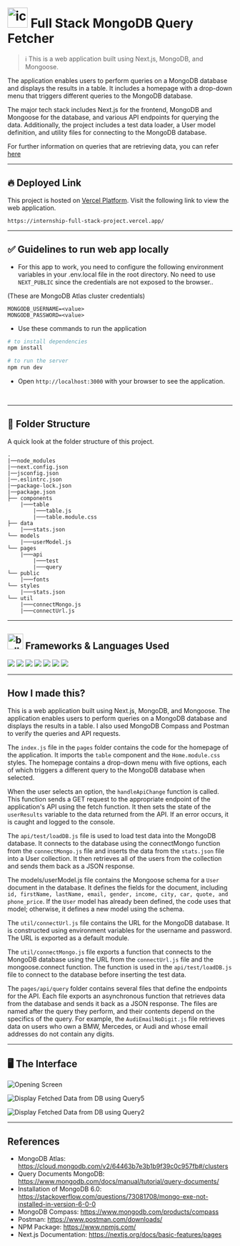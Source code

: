 
# <img src="https://user-images.githubusercontent.com/74038190/221857969-f37e1717-1470-4fe4-abb5-88b334cf64ea.png" alt="icon of todo list" width="45" /> Full Stack MongoDB Query Fetcher

> :information_source: This is a web application built using Next.js, MongoDB, and Mongoose.

The application enables users to perform queries on a MongoDB database and displays the results in a table. It includes a homepage with a drop-down menu that triggers different queries to the MongoDB database. 

The major tech stack includes Next.js for the frontend, MongoDB and Mongoose for the database, and various API endpoints for querying the data. Additionally, the project includes a test data loader, a User model definition, and utility files for connecting to the MongoDB database. 

For further information on queries that are retrieving data, you can refer [here](Queries_Explanation.md)

<hr>

## :fire: Deployed Link ##

This project is hosted on [Vercel Platform](https://vercel.com/). Visit the following link to view the web application.

```
https://internship-full-stack-project.vercel.app/
```
<hr>

## ✅ Guidelines to run web app locally

- For this app to work, you need to configure the following environment variables in your .env.local file in the root directory. No need to use `NEXT_PUBLIC` since the credentials are not exposed to the browser..

(These are MongoDB Atlas cluster credentials)

```
MONGODB_USERNAME=<value>
MONGODB_PASSWORD=<value>
```

- Use these commands to run the application

```bash
# to install dependencies 
npm install

# to run the server
npm run dev

```

- Open `http://localhost:3000` with your browser to see the application.

<br>

<hr>

## :open_file_folder: Folder Structure

A quick look at the folder structure of this project.

    .
    |──node_modules
    |──next.config.json
    |──jsconfig.json
    |──.eslintrc.json
    |──package-lock.json
    |──package.json
    ├── components
        |───table
            |───table.js
            |───table.module.css
    ├── data
        |───stats.json
    └── models
        |───userModel.js
    └── pages
        |───api
            |───test
            |───query
    └── public
        |───fonts
    └── styles
        |───stats.json
    └── util
        |───connectMongo.js
        |───connectUrl.js
    

<hr>

## <img src="https://user-images.githubusercontent.com/74038190/221857984-5bf77e81-6f65-4502-a7c8-f29a978efb3f.png" alt="bullseye" width="35" /> Frameworks & Languages Used
<img src="https://img.shields.io/badge/next.js-000000?style=for-the-badge&logo=nextdotjs&logoColor=white" /> <img src="https://img.shields.io/badge/Node.js-339933?style=for-the-badge&logo=nodedotjs&logoColor=white" />  <img src="https://img.shields.io/badge/Express.js-000000?style=for-the-badge&logo=express&logoColor=white" />
<img src="https://img.shields.io/badge/JavaScript-323330?style=for-the-badge&logo=javascript&logoColor=F7DF1E" />
<img src="https://img.shields.io/badge/MongoDB-4EA94B?style=for-the-badge&logo=mongodb&logoColor=white" />
<img src="https://img.shields.io/badge/CSS3-1572B6?style=for-the-badge&logo=css3&logoColor=white" />
<img src="https://img.shields.io/badge/Postman-FF6C37?style=for-the-badge&logo=Postman&logoColor=white" />

<hr>

## How I made this?

This is a web application built using Next.js, MongoDB, and Mongoose. The application enables users to perform queries on a MongoDB database and displays the results in a table. I also used MongoDB Compass and Postman to verify the queries and API requests.

The `index.js` file in the `pages` folder contains the code for the homepage of the application. It imports the `table` component and the `Home.module.css` styles. The homepage contains a drop-down menu with five options, each of which triggers a different query to the MongoDB database when selected.

When the user selects an option, the `handleApiChange` function is called. This function sends a GET request to the appropriate endpoint of the application's API using the fetch function. It then sets the state of the `userResults` variable to the data returned from the API. If an error occurs, it is caught and logged to the console.

The `api/test/loadDB.js` file is used to load test data into the MongoDB database. It connects to the database using the connectMongo function from the `connectMongo.js` file and inserts the data from the `stats.json` file into a User collection. It then retrieves all of the users from the collection and sends them back as a JSON response.

The models/userModel.js file contains the Mongoose schema for a `User` document in the database. It defines the fields for the document, including `id, firstName, lastName, email, gender, income, city, car, quote, and phone_price`. If the `User` model has already been defined, the code uses that model; otherwise, it defines a new model using the schema.

The `util/connectUrl.js` file contains the URL for the MongoDB database. It is constructed using environment variables for the username and password. The URL is exported as a default module.

The `util/connectMongo.js` file exports a function that connects to the MongoDB database using the URL from the `connectUrl.js` file and the mongoose.connect function. The function is used in the `api/test/loadDB.js` file to connect to the database before inserting the test data.

The `pages/api/query` folder contains several files that define the endpoints for the API. Each file exports an asynchronous function that retrieves data from the database and sends it back as a JSON response. The files are named after the query they perform, and their contents depend on the specifics of the query. For example, the `AudiEmailNoDigit.js` file retrieves data on users who own a BMW, Mercedes, or Audi and whose email addresses do not contain any digits.

<hr>

## 🖥️ The Interface

![Opening Screen](https://user-images.githubusercontent.com/74038190/234667279-1f295485-4fe2-4b7b-a081-9306b3aa8469.png)

![Display Fetched Data from DB using Query5](https://user-images.githubusercontent.com/74038190/234885539-7963659f-b427-47f3-9edc-fc1b5516ee5f.png)

![Display Fetched Data from DB using Query2](https://user-images.githubusercontent.com/74038190/234885551-e6ca6171-0242-4d51-9a4c-f988375bbf30.png)


<hr>

## References

- MongoDB Atlas: https://cloud.mongodb.com/v2/64463b7e3b1b9f39c0c957fb#/clusters
- Query Documents MongoDB: https://www.mongodb.com/docs/manual/tutorial/query-documents/
- Installation of MongoDB 6.0: https://stackoverflow.com/questions/73081708/mongo-exe-not-installed-in-version-6-0-0
- MongoDB Compass: https://www.mongodb.com/products/compass
- Postman: https://www.postman.com/downloads/
- NPM Package: https://www.npmjs.com/
- Next.js Documentation: https://nextjs.org/docs/basic-features/pages

<!-- ## Getting Started

First, run the development server:

```bash
npm run dev
# or
yarn dev
# or
pnpm dev
```

Open [http://localhost:3000](http://localhost:3000) with your browser to see the result.

You can start editing the page by modifying `pages/index.js`. The page auto-updates as you edit the file.

[API routes](https://nextjs.org/docs/api-routes/introduction) can be accessed on [http://localhost:3000/api/hello](http://localhost:3000/api/hello). This endpoint can be edited in `pages/api/hello.js`.

The `pages/api` directory is mapped to `/api/*`. Files in this directory are treated as [API routes](https://nextjs.org/docs/api-routes/introduction) instead of React pages.

This project uses [`next/font`](https://nextjs.org/docs/basic-features/font-optimization) to automatically optimize and load Inter, a custom Google Font.

## Learn More

To learn more about Next.js, take a look at the following resources:

- [Next.js Documentation](https://nextjs.org/docs) - learn about Next.js features and API.
- [Learn Next.js](https://nextjs.org/learn) - an interactive Next.js tutorial.

You can check out [the Next.js GitHub repository](https://github.com/vercel/next.js/) - your feedback and contributions are welcome!
 -->
